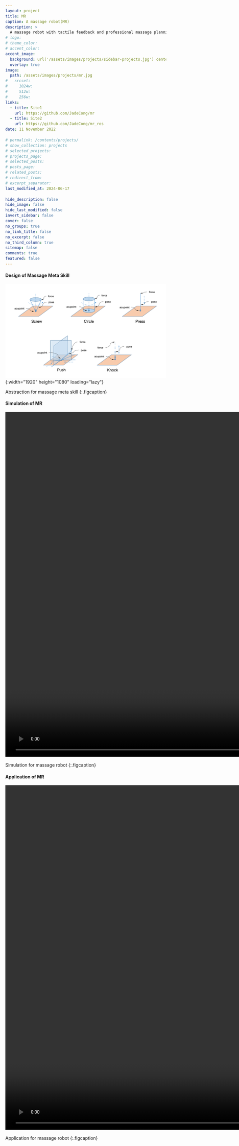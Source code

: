 ```yaml
---
layout: project
title: MR
caption: A massage robot(MR)
description: >
  A massage robot with tactile feedback and professional massage planning.
# logo:
# theme_color:
# accent_color:
accent_image:
  background: url('/assets/images/projects/sidebar-projects.jpg') center/cover
  overlay: true
image:
  path: /assets/images/projects/mr.jpg
#   srcset:
#     1024w:
#     512w:
#     256w:
links:
  - title: Site1
    url: https://github.com/JadeCong/mr
  - title: Site2
    url: https://github.com/JadeCong/mr_ros
date: 11 November 2022

# permalink: /contents/projects/
# show_collection: projects
# selected_projects:
# projects_page:
# selected_posts:
# posts_page:
# related_posts:
# redirect_from:
# excerpt_separator:
last_modified_at: 2024-06-17

hide_description: false
hide_image: false
hide_last_modified: false
invert_sidebar: false
cover: false
no_groups: true
no_link_title: false
no_excerpt: false
no_third_column: true
sitemap: false
comments: true
featured: false
---
```


#### Design of Massage Meta Skill

![Massage Meta Skill](/assets/images/projects/massage-meta-skill.png){:width="1920" height="1080" loading="lazy"}

Abstraction for massage meta skill
{:.figcaption}

#### Simulation of MR

<video id="video" width="1920" height="1080" controls="" preload="auto" autoplay="true" loop="true" poster="">
  <source id="mp4" src="../../../assets/videos/projects/mr-simulation.mp4" type="video/mp4">
</video>

Simulation for massage robot
{:.figcaption}

#### Application of MR

<video id="video" width="1920" height="1080" controls="" preload="auto" autoplay="true" loop="true" poster="">
  <source id="mp4" src="../../../assets/videos/projects/massage-robot.mp4" type="video/mp4">
</video>

Application for massage robot
{:.figcaption}
